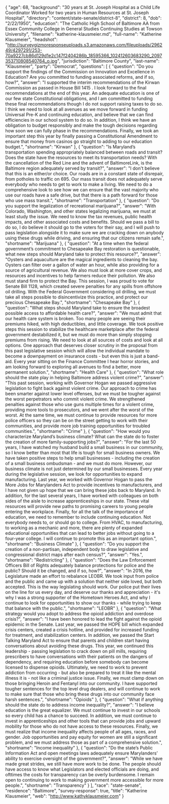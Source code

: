 {
  "age": 68,
  "background": "30 years at St. Joseph Hospital as a Child Life Coordinator Worked for two years in Human Resources at St. Joseph Hospital",
  "directory": "content/state-senate/district-8",
  "district": 8,
  "dob": "2/22/1950",
  "education": "The Catholic High School of Baltimore AA from Essex Community College in General Studies Continuing Studies at Towson University",
  "filename": "katherine-klausmeier.md",
  "full-name": "Katherine Klausmeier",
  "headshot": "http://surveygizmoresponseuploads.s3.amazonaws.com/fileuploads/296249/4297291/253-70a9227cb86d129d1e2c147f2404286b_18595366_102412603683290_2097353710808540764_o.jpg",
  "jurisdiction": "Baltimore County",
  "last-name": "Klausmeier",
  "party": "Democrat",
  "questions": [
    {
      "question": "Do you support the findings of the Commission on Innovation and Excellence in Education? Are you committed to funding associated reforms, and if so, how?",
      "answer": "I supported the interim recommendations of the Kirwan Commission as passed in House Bill 1415 . I look forward to the final recommendations at the end of this year. An adequate education is one of our few state Constitutional obligations, and I am committed to funding these final recommendations though I do not support raising taxes to do so. I think we need to look at all avenues as we move forward in funding Universal Pre-K and continuing education, and believe that we can find efficiencies in our school system to do so. In addition, I think we have an obligation to budget responsibly and make the tough decisions regarding how soon we can fully phase in the recommendations. Finally, we took an important step this year by finally passing a Constitutional Amendment to ensure that money from casinos go straight to adding to our education budget.",
      "shortname": "Kirwan"
    },
    {
      "question": "Is Maryland’s transportation spending appropriately balanced between roads and transit? Does the state have the resources to meet its transportation needs? With the cancellation of the Red Line and the advent of BaltimoreLink, is the Baltimore region adequately served by transit?",
      "answer": "I don't believe that this is an either/or choice. Our roads are in a constant state of disrepair, from potholes to traffic on 695. Our mass transit does not adequately serve everybody who needs to get to work to make a living. We need to do a comprehensive look to see how we can ensure that the vast majority who use our roads have a safe drive, but that there is a path forward for those who use mass transit.",
      "shortname": "Transportation"
    },
    {
      "question": "Do you support the legalization of recreational marijuana?",
      "answer": "With Colorado, Washington, and other states legalizing marijuana, we must at least study the issue. We need to know the tax revenues, public health impacts, and other associated costs and benefits. Should we pass a bill to do so, I do believe it should go to the voters for their say, and I will push to pass legislation alongside it to make sure we are cracking down on anybody using these drugs while driving, and ensuring that our citizens remain safe.",
      "shortname": "Marijuana"
    },
    {
      "question": "At a time when the federal government’s commitment to Chesapeake Bay restoration is questionable, what new steps should Maryland take to protect this resource?",
      "answer": "Oysters and aquaculture are the magical ingredients to cleaning the bay. Oysters can filter over a gallon of water an hour, while also providing for a source of agricultural revenue. We also must look at more cover crops, and resources and incentives to help farmers reduce their pollution. We also must stand firm to protect the Bay. This session, I was proud to vote for Senate Bill 1128, which created severe penalties for any spills from offshore oil drilling. With the Federal Government considering oil drilling, we must take all steps possible to disincentivize this practice, and protect our precious Chesapeake Bay.",
      "shortname": "Chesapeake Bay"
    },
    {
      "question": "What steps should Maryland take to ensure the broadest possible access to affordable health care?",
      "answer": "We must admit that our health care system is broken. Too many people are seeing their premiums hiked, with high deductibles, and little coverage. We took positive steps this session to stabilize the healthcare marketplace after the federal government destabilized it, but we must do more than simply stopping premiums from rising. We need to look at all sources of costs and look at all options. One approach that deserves closer scrutiny in the proposal from this past legislative session which will allow the individual mandate to become a downpayment on insurance costs - but even this is just a band-aid. Every year sitting on the Finance Committee I hear horror stories, and am looking forward to exploring all avenues to find a better, more permanent solution.",
      "shortname": "Health Care"
    },
    {
      "question": "What role should the state play in helping Baltimore address violent crime?",
      "answer": "This past session, working with Governor Hogan we passed aggressive legislation to fight back against violent crime. Our approach to crime has been smarter against lower level offenses, but we must be tougher against the worst perpetrators who commit violent crime. We strengthened penalties against those who use guns multiple times for a violent crime, providing more tools to prosecutors, and we went after the worst of the worst. At the same time, we must continue to provide resources for more police officers so they can be on the street getting to work with their communities, and provide more job training opportunities for troubled communities.",
      "shortname": "Crime"
    },
    {
      "question": "How would you characterize Maryland’s business climate? What can the state do to foster the creation of more family-supporting jobs?",
      "answer": "For the last 50 years, I have watched my husband build a small business in our community, so I know better than most that life is tough for small business owners. We have taken positive steps to help small businesses - including the creation of a small business ombudsman - and we must do more. However, our business climate is not just determined by our small businesses. Every year during the legislative session, we look for opportunities to expand manufacturing. Last year, we worked with Governor Hogan to pass the More Jobs for Marylanders Act to provide incentives to manufacturers, and I have not given up hope that we can bring these jobs back to Maryland. In addition, for the last several years, I have worked with colleagues on both sides of the aisle to increase apprenticeships in our state. These vital resources will provide new paths to promising careers to young people entering the workplace. Finally, for all the talk of the importance of education, we need to remember to include continuing education. Not everybody needs to, or should go to college. From HVAC, to manufacturing, to working as a mechanic and more, there are plenty of expanded educational opportunities that can lead to better jobs without going to a four-year college. I will continue to promote this as an important option.",
      "shortname": "Business Climate"
    },
    {
      "question": "Do you support the creation of a non-partisan, independent body to draw legislative and congressional district maps after each census?",
      "answer": "Yes.",
      "shortname": "Redistricting"
    },
    {
      "question": "Does the Law Enforcement Officers Bill of Rights adequately balance protections for police and the public? Should it be changed, and if so, how?",
      "answer": "In 2016, the Legislature made an effort to rebalance LEOBR. We took input from police and the public and came up with a solution that neither side loved, but both accepted. This is the way legislating should work. Our police put their lives on the line for us every day, and deserve our thanks and appreciation - it's why I was a strong supporter of the Hometown Heroes Act, and why I continue to look for opportunities to show our thanks - while trying to keep that balance with the public.",
      "shortname": "LEOBR"
    },
    {
      "question": "What strategy would you adopt to address the opioid addiction and overdose crisis?",
      "answer": "I have been honored to lead the fight against the opioid epidemic in the Senate. Last year, we passed the HOPE bill which expanded crisis centers, created a crisis hotline, and provided for increased funding for treatment, and stabilization centers. In addition, we passed the Start Talking Maryland Act to ensure that parents and children start having conversations about avoiding these drugs. This year, we continued this leadership - passing legislation to crack down on pill mills, requiring prescribers to have conversations with their patients on the dangers of dependency, and requiring education before somebody can become licensed to dispense opioids. Ultimately, we need to work to prevent addiction from occurring - but also be prepared to treat it like the mental illness it is - not like a criminal justice issue. Finally, we must clamp down on those bringing Heroin and Fentanyl into our community. I have supported tougher sentences for the top level drug dealers, and will continue to work to make sure that those who bring these drugs into our community face harsh sentences.",
      "shortname": "Opioids"
    },
    {
      "question": "What if anything should the state do to address income inequality?",
      "answer": "I believe education is the great equalizer. We must continue to invest in our schools so every child has a chance to succeed. In addition, we must continue to invest in apprenticeships and other tools that can provide jobs and upward mobility for those who do not have access to these resources. Finally, we must realize that income inequality affects people of all ages, races, and gender. Job opportunities and pay equity for women are still a significant problem, and we must address those as part of a comprehensive solution.",
      "shortname": "Income inequality"
    },
    {
      "question": "Do the state’s Public Information Act and open meetings laws adequately ensure Marylanders’ ability to exercise oversight of the government?",
      "answer": "While we have made great strides, we still have more work to be done. The people should have access to know what Legislators and elected officials are doing, and ofttimes the costs for transparency can be overly burdensome. I remain open to continuing to work to making government more accessible for more people.",
      "shortname": "Transparency"
    }
  ],
  "race": "state-senate",
  "residence": "Baltimore",
  "survey-response": true,
  "title": "Katherine Klausmeier",
  "web": "http://www.kathyklausmeier.com"
}
